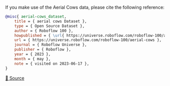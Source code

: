 If you make use of the Aerial Cows data, please cite the following reference:

``` bibtex
@misc{ aerial-cows_dataset,
    title = { aerial cows Dataset },
    type = { Open Source Dataset },
    author = { Roboflow 100 },
    howpublished = { \url{ https://universe.roboflow.com/roboflow-100/aerial-cows } },
    url = { https://universe.roboflow.com/roboflow-100/aerial-cows },
    journal = { Roboflow Universe },
    publisher = { Roboflow },
    year = { 2023 },
    month = { may },
    note = { visited on 2023-06-17 },
}
```

[🔗 Source](https://universe.roboflow.com/roboflow-100/aerial-cows)
